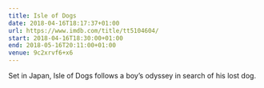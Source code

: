 ```yaml
---
title: Isle of Dogs
date: 2018-04-16T18:17:37+01:00
url: https://www.imdb.com/title/tt5104604/
start: 2018-04-16T18:30:00+01:00
end: 2018-05-16T20:11:00+01:00
venue: 9c2xrvf6+x6
---
```

Set in Japan, Isle of Dogs follows a boy’s odyssey in search of his lost dog.
